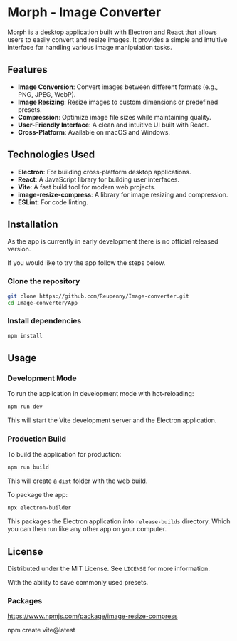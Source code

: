 # Morph - Image Converter

Morph is a desktop application built with Electron and React that allows users to easily convert and resize images. It provides a simple and intuitive interface for handling various image manipulation tasks.

## Features

- **Image Conversion**: Convert images between different formats (e.g., PNG, JPEG, WebP).
- **Image Resizing**: Resize images to custom dimensions or predefined presets.
- **Compression**: Optimize image file sizes while maintaining quality.
- **User-Friendly Interface**: A clean and intuitive UI built with React.
- **Cross-Platform**: Available on macOS and Windows.

## Technologies Used

- **Electron**: For building cross-platform desktop applications.
- **React**: A JavaScript library for building user interfaces.
- **Vite**: A fast build tool for modern web projects.
- **image-resize-compress**: A library for image resizing and compression.
- **ESLint**: For code linting.

## Installation

As the app is currently in early development there is no official released version.

If you would like to try the app follow the steps below.

### Clone the repository

```bash
git clone https://github.com/Reupenny/Image-converter.git
cd Image-converter/App
```

### Install dependencies

```bash
npm install
```

## Usage

### Development Mode

To run the application in development mode with hot-reloading:

```bash
npm run dev
```

This will start the Vite development server and the Electron application.

### Production Build

To build the application for production:

```bash
npm run build
```

This will create a `dist` folder with the web build.

To package the app:

```bash
npx electron-builder  
```

 This packages the Electron application into `release-builds` directory. Which you can then run like any other app on your computer.

## License

Distributed under the MIT License. See `LICENSE` for more information.

With the ability to save commonly used presets.

### Packages

https://www.npmjs.com/package/image-resize-compress

npm create vite@latest
